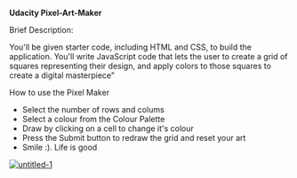<h><b>Udacity Pixel-Art-Maker</b></h>



  <h>Brief Description: 
  </h>
  
  <p>
<span>You'll be given starter code, including HTML and CSS, to build the application. You'll write JavaScript code that lets the user to create a grid of squares representing their design, and apply colors to those squares to create a digital masterpiece"
  </span>
</p>


<h> How to use the Pixel Maker
</h>
<p>
  <ul>
    <li>Select the number of rows and colums</li>
    <li>Select a colour from the Colour Palette</li>
    <li>Draw by clicking on a cell to change it's colour</li>
    <li>Press the Submit button to redraw the grid and reset your art</li>
    <li>Smile :). Life is good</li>
    </ul>
    </p>

<a target="_blank" href="http://i.prntscr.com/EtqDiG3bQlG2DqueD-ipzA.png"><img src="http://i.prntscr.com/EtqDiG3bQlG2DqueD-ipzA.png" alt="untitled-1" style="max-width:100%;"></a>
